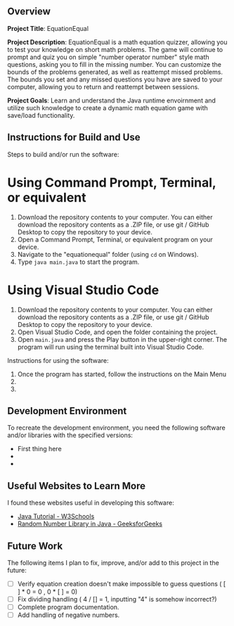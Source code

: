 ## Overview

**Project Title**: EquationEqual

**Project Description**: EquationEqual is a math equation quizzer, allowing you to test your knowledge on short math problems. The game will continue to prompt and quiz you on simple "number operator number" style math questions, asking you to fill in the missing number. You can customize the bounds of the problems generated, as well as reattempt missed problems. The bounds you set and any missed questions you have are saved to your computer, allowing you to return and reattempt between sessions.

**Project Goals**: Learn and understand the Java runtime envoirnment and utilize such knowledge to create a dynamic math equation game with save/load functionality.

## Instructions for Build and Use

Steps to build and/or run the software:

# Using Command Prompt, Terminal, or equivalent
1. Download the repository contents to your computer. You can either download the repository contents as a .ZIP file, or use git / GitHub Desktop to copy the repository to your device.
2. Open a Command Prompt, Terminal, or equivalent program on your device.
3. Navigate to the "equationequal" folder (using `cd` on Windows).
4. Type `java main.java` to start the program.

# Using Visual Studio Code
1. Download the repository contents to your computer. You can either download the repository contents as a .ZIP file, or use git / GitHub Desktop to copy the repository to your device.
2. Open Visual Studio Code, and open the folder containing the project.
3. Open `main.java` and press the Play button in the upper-right corner. The program will run using the terminal built into Visual Studio Code.

Instructions for using the software:

1. Once the program has started, follow the instructions on the Main Menu
2.
3.

## Development Environment 

To recreate the development environment, you need the following software and/or libraries with the specified versions:

* First thing here
*
*

## Useful Websites to Learn More

I found these websites useful in developing this software:

* [Java Tutorial - W3Schools](https://www.w3schools.com/java/default.asp)
* [Random Number Library in Java - GeeksforGeeks](https://www.geeksforgeeks.org/generating-random-numbers-in-java/)

## Future Work

The following items I plan to fix, improve, and/or add to this project in the future:

* [ ] Verify equation creation doesn't make impossible to guess questions ( [ ] * 0 = 0 , 0 * [ ] = 0)
* [ ] Fix dividing handling ( 4 / [] = 1, inputting "4" is somehow incorrect?)
* [ ] Complete program documentation.
* [ ] Add handling of negative numbers.